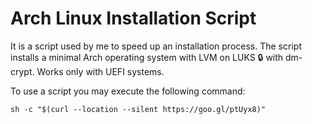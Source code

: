 # Arch Linux Installation Script

It is a script used by me to speed up an installation process. 
The script installs a minimal Arch operating system with LVM on LUKS :lock: with dm-crypt.
Works only with UEFI systems. 

To use a script you may execute the following command:

`sh -c "$(curl --location --silent https://goo.gl/ptUyx8)"`

